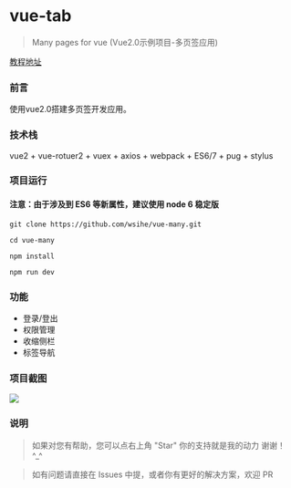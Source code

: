 # vue-tab
> Many pages for vue (Vue2.0示例项目-多页签应用)

[教程地址](http://wusihe.com/2017/05/02/Vue2-1/)

### 前言

使用vue2.0搭建多页签开发应用。

### 技术栈

vue2 + vue-rotuer2 + vuex + axios + webpack + ES6/7 + pug + stylus


### 项目运行

#### 注意：由于涉及到 ES6 等新属性，建议使用 node 6 稳定版

```
git clone https://github.com/wsihe/vue-many.git

cd vue-many

npm install

npm run dev

```

### 功能

- 登录/登出
- 权限管理
- 收缩侧栏
- 标签导航

### 项目截图

![](https://static.oschina.net/uploads/img/201708/08102312_5Tfu.png "")

### 说明

>  如果对您有帮助，您可以点右上角 "Star" 你的支持就是我的动力 谢谢！ ^_^

>  如有问题请直接在 Issues 中提，或者你有更好的解决方案，欢迎 PR



